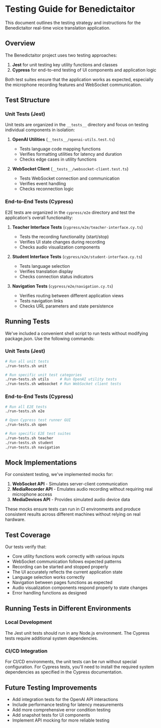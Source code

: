 # Testing Guide for Benedictaitor

This document outlines the testing strategy and instructions for the Benedictaitor real-time voice translation application.

## Overview

The Benedictaitor project uses two testing approaches:

1. **Jest** for unit testing key utility functions and classes
2. **Cypress** for end-to-end testing of UI components and application logic

Both test suites ensure that the application works as expected, especially the microphone recording features and WebSocket communication.

## Test Structure

### Unit Tests (Jest)

Unit tests are organized in the `__tests__` directory and focus on testing individual components in isolation:

1. **OpenAI Utilities** (`__tests__/openai-utils.test.ts`)
   - Tests language code mapping functions
   - Verifies formatting utilities for latency and duration
   - Checks edge cases in utility functions

2. **WebSocket Client** (`__tests__/websocket-client.test.ts`)
   - Tests WebSocket connection and communication
   - Verifies event handling
   - Checks reconnection logic

### End-to-End Tests (Cypress)

E2E tests are organized in the `cypress/e2e` directory and test the application's overall functionality:

1. **Teacher Interface Tests** (`cypress/e2e/teacher-interface.cy.ts`)
   - Tests the recording functionality (start/stop)
   - Verifies UI state changes during recording
   - Checks audio visualization components

2. **Student Interface Tests** (`cypress/e2e/student-interface.cy.ts`)
   - Tests language selection
   - Verifies translation display
   - Checks connection status indicators

3. **Navigation Tests** (`cypress/e2e/navigation.cy.ts`)
   - Verifies routing between different application views
   - Tests navigation links
   - Checks URL parameters and state persistence

## Running Tests

We've included a convenient shell script to run tests without modifying package.json. Use the following commands:

### Unit Tests (Jest)

```bash
# Run all unit tests
./run-tests.sh unit

# Run specific unit test categories
./run-tests.sh utils     # Run OpenAI utility tests
./run-tests.sh websocket # Run WebSocket client tests
```

### End-to-End Tests (Cypress)

```bash
# Run all E2E tests
./run-tests.sh e2e

# Open Cypress test runner GUI
./run-tests.sh open

# Run specific E2E test suites
./run-tests.sh teacher
./run-tests.sh student
./run-tests.sh navigation
```

## Mock Implementations

For consistent testing, we've implemented mocks for:

1. **WebSocket API** - Simulates server-client communication
2. **MediaRecorder API** - Emulates audio recording without requiring real microphone access
3. **MediaDevices API** - Provides simulated audio device data

These mocks ensure tests can run in CI environments and produce consistent results across different machines without relying on real hardware.

## Test Coverage

Our tests verify that:

- Core utility functions work correctly with various inputs
- WebSocket communication follows expected patterns
- Recording can be started and stopped properly
- The UI accurately reflects the current application state
- Language selection works correctly
- Navigation between pages functions as expected
- Audio visualization components respond properly to state changes
- Error handling functions as designed

## Running Tests in Different Environments

### Local Development
The Jest unit tests should run in any Node.js environment. The Cypress tests require additional system dependencies.

### CI/CD Integration
For CI/CD environments, the unit tests can be run without special configuration. For Cypress tests, you'll need to install the required system dependencies as specified in the Cypress documentation.

## Future Testing Improvements

- Add integration tests for the OpenAI API interactions
- Include performance testing for latency measurements
- Add more comprehensive error condition testing
- Add snapshot tests for UI components
- Implement API mocking for more reliable testing